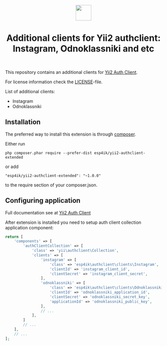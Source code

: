 <p align="center">
    <a href="https://github.com/yiisoft" target="_blank">
        <img src="https://avatars0.githubusercontent.com/u/993323" height="50px">
    </a>
    <h1 align="center">Additional clients for Yii2 authclient: Instagram, Odnoklassniki and etc</h1>
    <br>
</p>

This repository contains an additional clients for [Yii2 Auth Client](https://github.com/yiisoft/yii2-authclient).

For license information check the [LICENSE](LICENSE.md)-file.


List of additional clients:
- Instagram
- Odnoklassniki

## Installation

The preferred way to install this extension is through [composer](http://getcomposer.org/download/).

Either run

```
php composer.phar require --prefer-dist esp4ik/yii2-authclient-extended
```

or add

```
"esp4ik/yii2-authclient-extended": "~1.0.0"
```

to the require section of your composer.json.

## Configuring application

Full documentation see at [Yii2 Auth Client](https://github.com/yiisoft/yii2-authclient/blob/master/docs/guide/README.md)

After extension is installed you need to setup auth client collection application component:

```php
return [
    'components' => [
        'authClientCollection' => [
            'class' => 'yii\authclient\Collection',
            'clients' => [
                'instagram' => [
                    'class' => 'esp4ik\authclient\clients\Instagram',
                    'clientId' => 'instagram_client_id',
                    'clientSecret' => 'instagram_client_secret',
                ],
                'odnoklassniki' => [
                    'class' => 'esp4ik\authclient\clients\Odnoklassniki',
                    'clientId' => 'odnoklassniki_application_id',
                    'clientSecret' => 'odnoklassniki_secret_key',
                    'applicationId' => 'odnoklassniki_public_key',
                ],
                // ...
            ],
        ]
        // ...
    ],
    // ...
];
```
